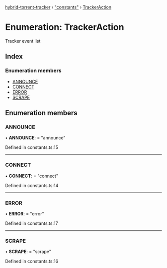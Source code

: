 [hybrid-torrent-tracker](../README.md) › ["constants"](../modules/_constants_.md) › [TrackerAction](_constants_.trackeraction.md)

# Enumeration: TrackerAction

Tracker event list

## Index

### Enumeration members

* [ANNOUNCE](_constants_.trackeraction.md#announce)
* [CONNECT](_constants_.trackeraction.md#connect)
* [ERROR](_constants_.trackeraction.md#error)
* [SCRAPE](_constants_.trackeraction.md#scrape)

## Enumeration members

###  ANNOUNCE

• **ANNOUNCE**: = "announce"

Defined in constants.ts:15

___

###  CONNECT

• **CONNECT**: = "connect"

Defined in constants.ts:14

___

###  ERROR

• **ERROR**: = "error"

Defined in constants.ts:17

___

###  SCRAPE

• **SCRAPE**: = "scrape"

Defined in constants.ts:16
